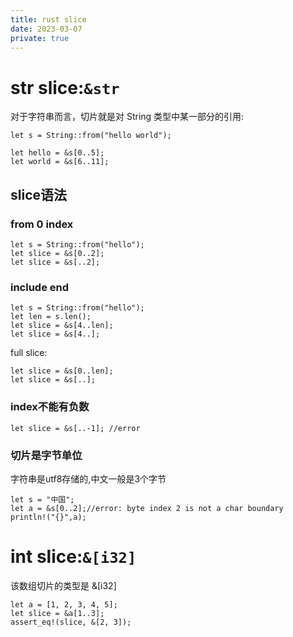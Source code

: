 ```yaml
---
title: rust slice
date: 2023-03-07
private: true
---
```

# str slice:`&str`
对于字符串而言，切片就是对 String 类型中某一部分的引用:

    let s = String::from("hello world");

    let hello = &s[0..5];
    let world = &s[6..11];

## slice语法
### from 0 index

    let s = String::from("hello");
    let slice = &s[0..2];
    let slice = &s[..2];

### include end

    let s = String::from("hello");
    let len = s.len();
    let slice = &s[4..len];
    let slice = &s[4..];

full slice:

    let slice = &s[0..len];
    let slice = &s[..];

### index不能有负数
    let slice = &s[..-1]; //error

### 切片是字节单位
字符串是utf8存储的,中文一般是3个字节

    let s = "中国";
    let a = &s[0..2];//error: byte index 2 is not a char boundary
    println!("{}",a);


# int slice:`&[i32]`
该数组切片的类型是 &[i32]

    let a = [1, 2, 3, 4, 5];
    let slice = &a[1..3];
    assert_eq!(slice, &[2, 3]);
